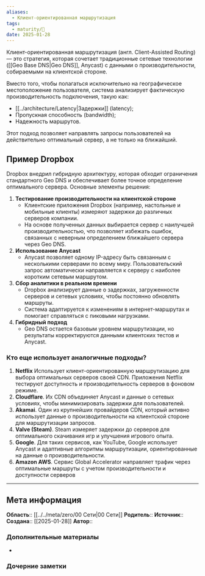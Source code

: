 ```yaml
---
aliases:
  - Клиент-ориентированная маршрутизация
tags:
  - maturity/🌱
date: 2025-01-28
---
```

Клиент-ориентированная маршрутизация (англ. Client-Assisted Routing) — это стратегия, которая сочетает традиционные сетевые технологии ([[Geo Base DNS|Geo DNS]], Anycast) с данными о производительности, собираемыми на клиентской стороне.

Вместо того, чтобы полагаться исключительно на географическое местоположение пользователя, система анализирует фактическую производительность подключения, такую как:
- [[../architecture/Latency|Задержки]] (latency);
- Пропускная способность (bandwidth);
- Надежность маршрутов.

Этот подход позволяет направлять запросы пользователей на действительно оптимальный сервер, а не только на ближайший.

## Пример Dropbox
Dropbox внедрил гибридную архитектуру, которая обходит ограничения стандартного Geo DNS и обеспечивает более точное определение оптимального сервера. Основные элементы решения:

1. **Тестирование производительности на клиентской стороне**
    - Клиентские приложения Dropbox (например, настольные и мобильные клиенты) измеряют задержки до различных серверов компании.
    - На основе полученных данных выбирается сервер с наилучшей производительностью, что позволяет избежать ошибок, связанных с неверным определением ближайшего сервера через Geo DNS.
2. **Использование Anycast**
    - Anycast позволяет одному IP-адресу быть связанным с несколькими серверами по всему миру. Пользовательский запрос автоматически направляется к серверу с наиболее коротким сетевым маршрутом.
3. **Сбор аналитики в реальном времени**
    - Dropbox анализирует данные о задержках, загруженности серверов и сетевых условиях, чтобы постоянно обновлять маршруты.
    - Система адаптируется к изменениям в интернет-маршрутах и помогает справляться с пиковыми нагрузками.
4. **Гибридный подход**
    - Geo DNS остается базовым уровнем маршрутизации, но результаты корректируются данными клиентских тестов и Anycast.
### Кто еще использует аналогичные подходы?
1. **Netflix** Использует клиент-ориентированную маршрутизацию для выбора оптимальных серверов своей CDN. Приложения Netflix тестируют доступность и производительность серверов в фоновом режиме.
2. **Cloudflare**. Их CDN объединяет Anycast и данные о сетевых условиях, чтобы минимизировать задержки для пользователей.
3. **Akamai**. Один из крупнейших провайдеров CDN, который активно использует данные о производительности на клиентской стороне для маршрутизации запросов.
4. **Valve (Steam)**. Steam измеряет задержки до серверов для оптимального скачивания игр и улучшения игрового опыта.
5. **Google**. Для таких сервисов, как YouTube, Google использует Anycast и адаптивные алгоритмы маршрутизации, ориентированные на данные о производительности.
6. **Amazon AWS**. Сервис Global Accelerator направляет трафик через оптимальные маршруты с учетом производительности и доступности серверов
***
## Мета информация
**Область**:: [[../../meta/zero/00 Сети|00 Сети]]
**Родитель**:: 
**Источник**:: 
**Создана**:: [[2025-01-28]]
**Автор**:: 
### Дополнительные материалы
- 

### Дочерние заметки
<!-- QueryToSerialize: LIST FROM [[]] WHERE contains(Родитель, this.file.link) or contains(parents, this.file.link) -->

